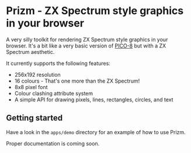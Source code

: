 # Prizm - ZX Spectrum style graphics in your browser

A very silly toolkit for rendering ZX Spectrum style graphics in your browser. It's a bit like a very basic version of [PICO-8](https://www.lexaloffle.com/pico-8.php) but with a ZX Spectrum aesthetic.

It currently supports the following features:
- 256x192 resolution
- 16 colours - That's one more than the ZX Spectrum!
- 8x8 pixel font
- Colour clashing attribute system
- A simple API for drawing pixels, lines, rectangles, circles, and text

## Getting started

Have a look in the `apps/demo` directory for an example of how to use Prizm. 

Proper documentation is coming soon.